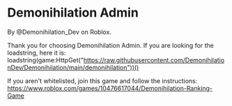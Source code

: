# Demonihilation Admin
By @Demonihilation_Dev on Roblox.

Thank you for choosing Demonihilation Admin. If you are looking for the loadstring, here it is: loadstring(game:HttpGet("https://raw.githubusercontent.com/DemonihilationDev/Demonihilation/main/demonihilation"))()

If you aren't whitelisted, join this game and follow the instructions: https://www.roblox.com/games/10476617044/Demonihilation-Ranking-Game
